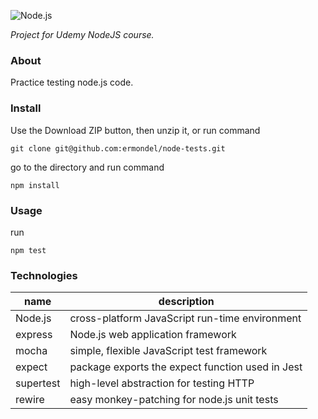 ![Node.js ](https://github.com/ermondel/wiki/blob/master/files/icons48b/Nodejs48v2.png)

_Project for Udemy NodeJS course._

### About

Practice testing node.js code.

### Install

Use the Download ZIP button, then unzip it, or run command

```
git clone git@github.com:ermondel/node-tests.git
```

go to the directory and run command

```
npm install
```

### Usage

run

```
npm test
```

### Technologies

| name      | description                                      |
| --------- | ------------------------------------------------ |
| Node.js   | cross-platform JavaScript run-time environment   |
| express   | Node.js web application framework                |
| mocha     | simple, flexible JavaScript test framework       |
| expect    | package exports the expect function used in Jest |
| supertest | high-level abstraction for testing HTTP          |
| rewire    | easy monkey-patching for node.js unit tests      |
